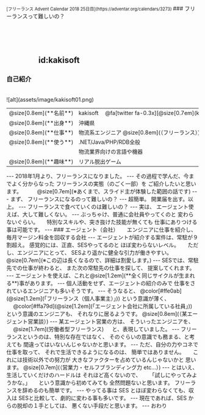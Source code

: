 <span style="font-size: 0.8em">
[フリーランス Advent Calendar 2018 25日目](https://adventar.org/calendars/3273)  
</span>
### フリーランスって難しいの？


　
　  
　  
　　　　id:kakisoft
---
### 自己紹介

<br>
<div class="left">
![alt](assets/image/kakisoft01.png)
</div>
<div class="right">
  <table style="white-space: nowrap;border-style: none;">
    <tr>
      <td>@size[0.8em](**名前**)</td>
      <td>
        kakisoft
        　@fa[twitter fa-0.3x][@size[0.7em](kakisoft_tab)](https://twitter.com/kakisoft_tab)
      </td>
    </tr>
    <tr>
      <td>@size[0.8em](**出身**)</td>
      <td>沖縄県</td>
    </tr>
    <tr>
      <td>@size[0.8em](**仕事**)</td>
      <td>物流系エンジニア @size[0.8em](（フリーランス）)</td>
    </tr>
    <tr>
      <td>@size[0.8em](**使う**)</td>
      <td>.NET/Java/PHP/RDB全般</td>
    </tr>
    <tr>
      <td>&nbsp;</td>
      <td>物流業界向けの言語や機器</td>
    </tr>
    <tr>
      <td>@size[0.8em](**趣味**)</td>
      <td>リアル脱出ゲーム</td>
    </tr>
  </table>
</div>
---
2018年1月より、フリーランスになりました。
---
その過程で学んだ、今までよく分からなった  
フリーランスの実態（のごく一部）を  
ご紹介したいと思います。
　  
　  
@size[0.7em](※あくまで、スライド主が体験した範囲の話です)
---
まず、  
フリーランスになるのって難しいの？
---
超簡単。  
開業届を出す。以上。
---
フリーランスで食べていくのは難しいの？
---
実は、  
エージェント使えば、大して難しくない。  
---
ぶっちゃけ、普通に会社員やってくのと  
変わらないぐらい。    
　  
特別なスキルや、突き抜けた技能が無くても  
仕事にありつける事は可能です。
---
### エージェント（会社）
　  
エンジニアに仕事を紹介し、  
毎月マージン料金を回収する会社
---
エージェントが紹介する案件は、常駐が９割超え。  
感覚的には、正直、SESやってるのと  
ほぼ変わらないレベル。  
　  
ただし、エンジニアにとって、  
SESより遥かに健全な引力が働きやすい。  
@size[0.7em](※この辺は長くなるので、詳細は割愛します。)
---
SESでは、常駐先での仕事が終わると、  
また次の常駐先の仕事を探して、  
提案してくれます。
---
エージェントを使えば、これと@size[1.2em](**全く同じサイクルが生まれる**)事があります。
---
個人活動をせず、エージェントの紹介のみで  
仕事をされているエンジニアも多いそうです。    
---
そうなると、  
@color[#ffe0ab](@size[1.2em](「フリーランス（個人事業主）」))  
という意識が薄く、  
　  
@color[#ffa79d](@size[1.2em](「エージェント会社に所属している社員」))  
という意識のエンジニアも、  
それなりに居るようです。  
@size[0.8em](（某エージェント営業談）)
---
某エージェント営業の方は、  
そういったエンジニアを、  
　  
@size[1.7em](労働者型フリーランス)  
　  
と、表現していました。
---
フリーランスというのは、特別な存在ではなく、  
そのぐらいの意識でも務まる、と考えても  
間違ってはいないんじゃないかと思います。
---
ただ、自分の力やコネで仕事を取って、  
それで生活できるようになるのは、  
簡単ではありません。  
　  
これには技術以外での努力が  
大きなファクターを占めているんじゃないかと  
思います。  
@size[0.7em](（営業力・セルフブランディング力 etc...）)
---
とはいえ、生活していくだけのハードルは  
それほど高くないので、  
　  
「試しにやってみようかな。」  
　  
という意識から初めてみても  
全然問題ないと思います。  
フリーランスを辞めるのも簡単です。
---
やってる事は SES とほぼ変わらなくても、収入は  
SESと比較して、劇的に変わる事も多いです。  
---
現在であれば、SES からの脱却の１手としては、  
悪くない手段だと思います。
---
おわり